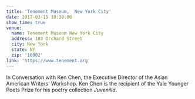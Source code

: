 ```yaml
---
title: 'Tenement Museum,  New York City'
date: 2017-03-15 18:30:00
show_time: true
venue:
  name: Tenement Museum New York City
  address: 103 Orchard Street
  city: New York
  state: NY
  zip: '10002'
link: 'https://www.tenement.org'
---
```



In Conversation with Ken Chen, the Executive Director of the Asian American Writers' Workshop. Ken Chen is the recipient of the Yale Younger Poets Prize for his poetry collection *Juvenilia*.&nbsp;
